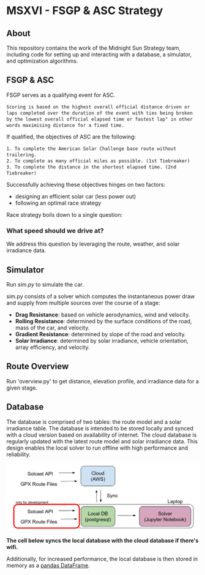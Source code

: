 # MSXVI - FSGP & ASC Strategy
## About
This repository contains the work of the Midnight Sun Strategy team, including code for setting up and interacting with a database, a simulator, and optimization algorithms.

## FSGP & ASC
FSGP serves as a qualifying event for ASC. 

    Scoring is based on the highest overall official distance driven or laps completed over the duration of the event with ties being broken by the lowest overall official elapsed time or fastest lap" in other words maximising distance for a fixed time. 

If qualified, the objectives of ASC are the following:

    1. To complete the American Solar Challenge base route without trailering.
    2. To complete as many official miles as possible. (1st Tiebreaker)
    3. To complete the distance in the shortest elapsed time. (2nd Tiebreaker)

Successfully achieving these objectives hinges on two factors: 
- designing an efficient solar car (less power out)
- following an optimal race strategy

Race strategy boils down to a single question:

### **What speed should we drive at?**

We address this question by leveraging the route, weather, and solar irradiance data. 

## Simulator

Run *sim.py* to simulate the car.

sim.py consists of a solver which computes the instantaneous power draw and supply from multiple sources over the course of a stage:

- **Drag Resistance**: based on vehicle aerodynamics, wind and velocity.
- **Rolling Resistance**: determined by the surface conditions of the road, mass of the car, and velocity.
- **Gradient Resistance**: determined by slope of the road and velocity.
- **Solar Irradiance**: determined by solar irradiance, vehicle orientation, array efficiency, and velocity.

## Route Overview

Run 'overview.py' to get distance, elevation profile, and irradiance data for a given stage.

## Database

The database is comprised of two tables: the route model and a solar irradiance table. The database is intended to be stored locally and synced with a cloud version based on availability of internet. The cloud database is regularly updated with the latest route model and solar irradiance data. This design enables the local solver to run offline with high performance and reliability. 

![Architecture Diagram](docs/architecture.PNG)

**The cell below syncs the local database with the cloud database if there's wifi.**

Additionally, for increased performance, the local database is then stored in memory as a [pandas DataFrame](https://pandas.pydata.org/docs/reference/api/pandas.DataFrame.html).

